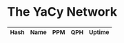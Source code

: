 # The YaCy Network

<table class="table table-bordered table-sm" id="networktable">
  <thead>
    <tr style="font-size: smaller">
      <th class="table-warning">Hash</th>
      <th class="table-warning">Name</th>
      <th class="table-danger">PPM</th>
      <th class="table-danger">QPH</th>
      <th class="table-danger">Uptime</th>
    </tr>
  </thead>
</table>

<script src="../js/jquery.dataTables.min.js"></script>
<script src="../js/dataTables.bootstrap.min.js"></script>
<script>
$(document).ready(function() {
    $('#networktable').DataTable( {
        "paging":   false,
        "ordering": false,
        "info":     false,
        "searching":   false,
        "ajax": {
	   "url": "http://yacy.searchlab.eu/Network.json?page=1&maxCount=1000",
	   "dataSrc": "peers"
	},
        "columns": [
            { "data": "hash", "defaultContent": "" },
            { "data": "fullname", "defaultContent": "" },
            { "data": "ppm", "defaultContent": "" },
            { "data": "qph", "defaultContent": "" },
            { "data": "uptime", "defaultContent": "" }
        ]
    } );
} );
</script>
